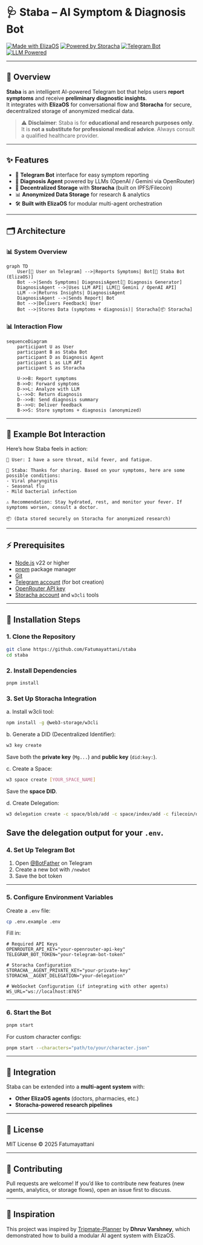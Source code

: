 # 🩺 Staba – AI Symptom & Diagnosis Bot

[![Made with ElizaOS](https://img.shields.io/badge/Made%20with-ElizaOS-blueviolet?style=for-the-badge&logo=protocols)](https://github.com/elizaos/eliza)
[![Powered by Storacha](https://img.shields.io/badge/Powered%20by-Storacha-orange?style=for-the-badge&logo=ipfs)](https://storacha.network)
[![Telegram Bot](https://img.shields.io/badge/Telegram-Bot-blue?style=for-the-badge&logo=telegram)](https://t.me/)
[![LLM Powered](https://img.shields.io/badge/LLM-OpenAI%2FGemini-green?style=for-the-badge&logo=OpenAI)](https://openai.com)

---

## 📌 Overview

**Staba** is an intelligent AI-powered Telegram bot that helps users **report symptoms** and receive **preliminary diagnostic insights**.  
It integrates with **ElizaOS** for conversational flow and **Storacha** for secure, decentralized storage of anonymized medical data.

> ⚠️ **Disclaimer**: Staba is for **educational and research purposes only**.  
> It is **not a substitute for professional medical advice**. Always consult a qualified healthcare provider.

---

## ✨ Features

- 🤖 **Telegram Bot** interface for easy symptom reporting  
- 🧠 **Diagnosis Agent** powered by LLMs (OpenAI / Gemini via OpenRouter)  
- 🔐 **Decentralized Storage** with **Storacha** (built on IPFS/Filecoin)  
- 📊 **Anonymized Data Storage** for research & analytics  
- 🛠️ **Built with ElizaOS** for modular multi-agent orchestration  

---

## 🗂️ Architecture

### 📊 System Overview
```mermaid
graph TD
    User[👩 User on Telegram] -->|Reports Symptoms| Bot[🤖 Staba Bot (ElizaOS)]
    Bot -->|Sends Symptoms| DiagnosisAgent[🧠 Diagnosis Generator]
    DiagnosisAgent -->|Uses LLM API| LLM[🔮 Gemini / OpenAI API]
    LLM -->|Returns Insights| DiagnosisAgent
    DiagnosisAgent -->|Sends Report| Bot
    Bot -->|Delivers Feedback| User
    Bot -->|Stores Data (symptoms + diagnosis)| Storacha[📦 Storacha]
````

### 📊 Interaction Flow

```mermaid
sequenceDiagram
    participant U as User
    participant B as Staba Bot
    participant D as Diagnosis Agent
    participant L as LLM API
    participant S as Storacha

    U->>B: Report symptoms
    B->>D: Forward symptoms
    D->>L: Analyze with LLM
    L-->>D: Return diagnosis
    D-->>B: Send diagnosis summary
    B-->>U: Deliver feedback
    B->>S: Store symptoms + diagnosis (anonymized)
```

---

## 💬 Example Bot Interaction

Here’s how Staba feels in action:

```
👩 User: I have a sore throat, mild fever, and fatigue.

🤖 Staba: Thanks for sharing. Based on your symptoms, here are some possible conditions:
- Viral pharyngitis
- Seasonal flu
- Mild bacterial infection

⚠️ Recommendation: Stay hydrated, rest, and monitor your fever. If symptoms worsen, consult a doctor.

📦 (Data stored securely on Storacha for anonymized research)
```

---

## ⚡ Prerequisites

* [Node.js](https://nodejs.org/) v22 or higher
* [pnpm](https://pnpm.io/) package manager
* [Git](https://git-scm.com/)
* [Telegram account](https://t.me/) (for bot creation)
* [OpenRouter API key](https://openrouter.ai/)
* [Storacha account](https://storacha.network) and `w3cli` tools

---

## 🚀 Installation Steps

### 1. Clone the Repository

```bash
git clone https://github.com/Fatumayattani/staba
cd staba
```

### 2. Install Dependencies

```bash
pnpm install
```

### 3. Set Up Storacha Integration

a. Install w3cli tool:

```bash
npm install -g @web3-storage/w3cli
```

b. Generate a DID (Decentralized Identifier):

```bash
w3 key create
```

Save both the **private key** (`Mg...`) and **public key** (`did:key:`).

c. Create a Space:

```bash
w3 space create [YOUR_SPACE_NAME]
```

Save the **space DID**.

d. Create Delegation:

```bash
w3 delegation create -c space/blob/add -c space/index/add -c filecoin/offer -c upload/add <YOUR_AGENT_DID> --base64
```

Save the delegation output for your `.env`.
---

### 4. Set Up Telegram Bot

1. Open [@BotFather](https://t.me/BotFather) on Telegram
2. Create a new bot with `/newbot`
3. Save the bot token

---

### 5. Configure Environment Variables

Create a `.env` file:

```bash
cp .env.example .env
```

Fill in:

```env
# Required API Keys
OPENROUTER_API_KEY="your-openrouter-api-key"
TELEGRAM_BOT_TOKEN="your-telegram-bot-token"

# Storacha Configuration
STORACHA__AGENT_PRIVATE_KEY="your-private-key"
STORACHA__AGENT_DELEGATION="your-delegation"

# WebSocket Configuration (if integrating with other agents)
WS_URL="ws://localhost:8765"
```

---

### 6. Start the Bot

```bash
pnpm start
```

For custom character configs:

```bash
pnpm start --characters="path/to/your/character.json"
```

---

## 🔗 Integration

Staba can be extended into a **multi-agent system** with:

* **Other ElizaOS agents** (doctors, pharmacies, etc.)
* **Storacha-powered research pipelines**

---

## 📜 License

MIT License © 2025 Fatumayattani

---

## 🤝 Contributing

Pull requests are welcome!
If you’d like to contribute new features (new agents, analytics, or storage flows), open an issue first to discuss.

---

## 🙏 Inspiration

This project was inspired by [Tripmate-Planner](https://github.com/Dhruv-Varshney-developer/Tripmate-Planner) by **Dhruv Varshney**, which demonstrated how to build a modular AI agent system with ElizaOS.

```


